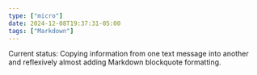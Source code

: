 ```yaml
---
type: ["micro"]
date: 2024-12-08T19:37:31-05:00
tags: ["Markdown"]
---
```

Current status: Copying information from one text message into another and reflexively almost adding Markdown blockquote formatting.
